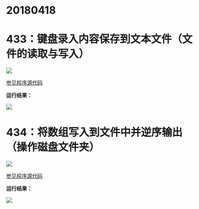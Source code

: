 # 20180418

# 433：键盘录入内容保存到文本文件（文件的读取与写入）

<img src="http://image.renkaigis.com/keepcoding/2018041801.png">

<a href="https://github.com/renkaigis/KeepCoding/tree/master/2018/04/18" target="_blank">参见程序源代码</a>

**运行结果：**

<img src="http://image.renkaigis.com/keepcoding/2018041802.png">

# 434：将数组写入到文件中并逆序输出（操作磁盘文件夹）

<img src="http://image.renkaigis.com/keepcoding/2018041803.png">

<a href="https://github.com/renkaigis/KeepCoding/tree/master/2018/04/18" target="_blank">参见程序源代码</a>

**运行结果：**

<img src="http://image.renkaigis.com/keepcoding/2018041804.png">